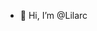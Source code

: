 - 👋 Hi, I’m @Lilarc
<!---
Lilacarc/Lilacarc is a ✨ special ✨ repository because its `README.md` (this file) appears on your GitHub profile.
You can click the Preview link to take a look at your changes.
--->
